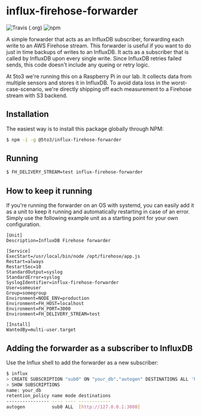 # influx-firehose-forwarder

![Travis (.org)](https://img.shields.io/travis/5to3/influx-firehose-forwarder.svg)
![npm](https://img.shields.io/npm/v/@5to3/influx-firehose-forwarder.svg)

A simple forwarder that acts as an InfluxDB subscriber, forwarding each write to an AWS Firehose
stream. This forwarder is useful if you want to do just in time backups of writes to an InfluxDB.
It acts as a subscriber that is called by InfluxDB upon every single write. Since InfluxDB retries
failed sends, this code doesn't include any queing or retry logic.

At 5to3 we're running this on a Raspberry Pi in our lab. It collects data from multiple sensors
and stores it in InfluxDB. To avoid data loss in the worst-case-scenario, we're directly
shipping off each measurement to a Firehose stream with S3 backend.

## Installation

The easiest way is to install this package globally through NPM:

```bash
$ npm -i -g @5to3/influx-firehose-forwarder
```

## Running

```bash
$ FH_DELIVERY_STREAM=test influx-firehose-forwarder
```

## How to keep it running

If you're running the forwarder on an OS with systemd, you can easily add it as a unit
to keep it running and automatically restarting in case of an error. Simply use the following
example unit as a starting point for your own configuration.

```
[Unit]
Description=InfluxDB Firehose forwarder

[Service]
ExecStart=/usr/local/bin/node /opt/firehose/app.js
Restart=always
RestartSec=10
StandardOutput=syslog
StandardError=syslog
SyslogIdentifier=influx-firehose-forwarder
User=someuser
Group=somegroup
Environment=NODE_ENV=production
Environment=FH_HOST=localhost
Environment=FH_PORT=3000
Environment=FH_DELIVERY_STREAM=test

[Install]
WantedBy=multi-user.target
```

## Adding the forwarder as a subscriber to InfluxDB

Use the Influx shell to add the forwarder as a new subscriber:

```bash
$ influx
> CREATE SUBSCRIPTION "sub0" ON "your_db"."autogen" DESTINATIONS ALL 'http://127.0.0.1:3000'
> SHOW SUBSCRIPTIONS
name: your_db
retention_policy name mode destinations
---------------- ---- ---- ------------
autogen          sub0 ALL  [http://127.0.0.1:3000]
```
